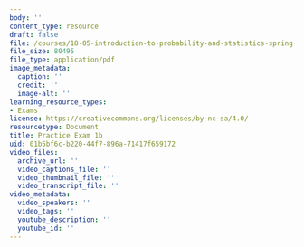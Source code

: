 ```yaml
---
body: ''
content_type: resource
draft: false
file: /courses/18-05-introduction-to-probability-and-statistics-spring-2022/mit18_05_s22_prac_exam01b.pdf
file_size: 80495
file_type: application/pdf
image_metadata:
  caption: ''
  credit: ''
  image-alt: ''
learning_resource_types:
- Exams
license: https://creativecommons.org/licenses/by-nc-sa/4.0/
resourcetype: Document
title: Practice Exam 1b
uid: 01b5bf6c-b220-44f7-896a-71417f659172
video_files:
  archive_url: ''
  video_captions_file: ''
  video_thumbnail_file: ''
  video_transcript_file: ''
video_metadata:
  video_speakers: ''
  video_tags: ''
  youtube_description: ''
  youtube_id: ''
---
```

